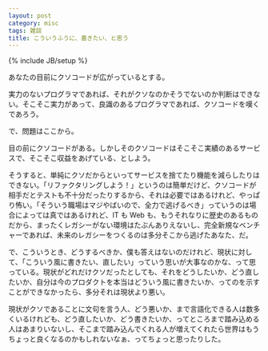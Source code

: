 ```yaml
---
layout: post
category: misc
tags: 雑談
title: こういうふうに、書きたい、と思う
---
```

{% include JB/setup %}

あなたの目前にクソコードが広がっているとする。

実力のないプログラマであれば、それがクソなのかそうでないのか判断はできない。そこそこ実力があって、良識のあるプログラマであれば、クソコードを嘆くであろう。

で、問題はここから。

目の前にクソコードがある。しかしそのクソコードはそこそこ実績のあるサービスで、そこそこ収益をあげている、としよう。

そうすると、単純にクソだからといってサービスを捨てたり機能を減らしたりはできない。「リファクタリングしよう！」というのは簡単だけど、クソコードが相手だとテストも不十分だったりするから、それは必要ではあるけれど、やっぱり怖い。「そういう職場はマジやばいので、全力で逃げるべき」っていうのは場合によっては真ではあるけれど、IT も Web も、もうそれなりに歴史のあるものだから、まったくレガシーがない環境はたぶんありえないし、完全新規なベンチャーであれば、未来のレガシーをつくるのは多分そこから逃げたあなた、だ。

で、こういうとき、どうするべきか、僕も答えはないのだけれど、現状に対して、「こういう風に書きたい、直したい」っていう思いが大事なのかな、って思っている。現状がどれだけクソだったとしても、それをどうしたいか、どう直したいか、自分は今のプロダクトを本当はどういう風に書きたいか、ってのを示すことができなかったら、多分それは現状より悪い。

現状がクソであることに文句を言う人、どう悪いか、まで言語化できる人は数多くいるけれども、どう直したいか、どう書きたいか、ってところまで踏み込める人はあまりいないし、そこまで踏み込んでくれる人が増えてくれたら世界はもうちょっと良くなるのかもしれないなぁ、ってちょっと思ったりした。
